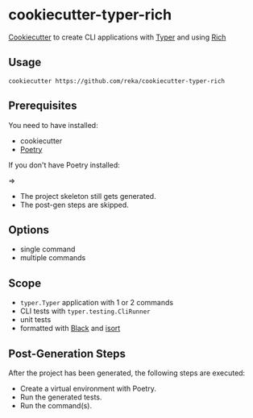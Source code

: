 # cookiecutter-typer-rich

[Cookiecutter](https://github.com/cookiecutter/cookiecutter) to create CLI applications with [Typer](https://typer.tiangolo.com/) and using [Rich](https://rich.readthedocs.io/en/stable/)

## Usage

```
cookiecutter https://github.com/reka/cookiecutter-typer-rich
```

## Prerequisites

You need to have installed:

* cookiecutter
* [Poetry](https://python-poetry.org/)

If you don't have Poetry installed:  

=>

* The project skeleton still gets generated.
* The post-gen steps are skipped.

## Options

* single command
* multiple commands

## Scope

* `typer.Typer` application with 1 or 2 commands
* CLI tests with `typer.testing.CliRunner`
* unit tests
* formatted with [Black](https://github.com/psf/black) and [isort](https://pycqa.github.io/isort/)

## Post-Generation Steps

After the project has been generated, the following steps are executed:

* Create a virtual environment with Poetry.
* Run the generated tests.
* Run the command(s).

